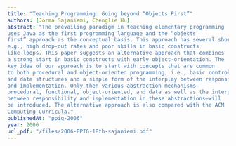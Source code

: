 ```yaml
---
title: "Teaching Programming: Going beyond “Objects First”"
authors: [Jorma Sajaniemi, Chenglie Hu]
abstract: "The prevailing paradigm in teaching elementary programming
uses Java as the first programming language and the “objects
first” approach as the conceptual basis. This approach has several shortcomings,
e.g., high drop-out rates and poor skills in basic constructs
like loops. This paper suggests an alternative approach that combines
a strong start in basic constructs with early object-orientation. The
key idea of our approach is to start with concepts that are common
to both procedural and object-oriented programming, i.e., basic control
and data structures and a simple form of the interplay between responsibility
and implementation. Only then various abstraction mechanisms—
procedural, functional, object-oriented, and data as well as the interplay
between responsibility and implementation in these abstractions—will
be introduced. The alternative approach is also compared with the ACM
Computing Curricula."
publishedAt: "ppig-2006"
year: 2006
url_pdf: "/files/2006-PPIG-18th-sajaniemi.pdf"
---
```

